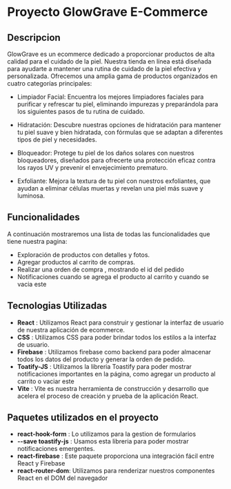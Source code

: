 #  Proyecto GlowGrave E-Commerce 

## Descripcion

GlowGrave es un ecommerce dedicado a proporcionar productos de alta calidad para el cuidado de la piel. Nuestra tienda en línea está diseñada para ayudarte a mantener una rutina de cuidado de la piel efectiva y personalizada. Ofrecemos una amplia gama de productos organizados en cuatro categorías principales:

- Limpiador Facial: Encuentra los mejores limpiadores faciales para purificar y refrescar tu piel, eliminando impurezas y preparándola para los siguientes pasos de tu rutina de cuidado.

- Hidratación: Descubre nuestras opciones de hidratación para mantener tu piel suave y bien hidratada, con fórmulas que se adaptan a diferentes tipos de piel y necesidades.

- Bloqueador: Protege tu piel de los daños solares con nuestros bloqueadores, diseñados para ofrecerte una protección eficaz contra los rayos UV y prevenir el envejecimiento prematuro.

- Exfoliante: Mejora la textura de tu piel con nuestros exfoliantes, que ayudan a eliminar células muertas y revelan una piel más suave y luminosa.

## Funcionalidades
A continuación mostraremos una lista de todas las funcionalidades que tiene nuestra pagina:
- Exploración de productos con detalles y fotos. 
- Agregar productos al carrito de compras. 
- Realizar una orden de compra , mostrando el id del pedido
- Notificaciones cuando se agrega el producto al carrito y cuando se vacia este

## Tecnologias Utilizadas
- **React** : Utilizamos React para construir y gestionar la interfaz de usuario de nuestra aplicación de ecommerce. 
- **CSS** : Utilizamos CSS para poder brindar todos los estilos a la interfaz de usuario.
- **Firebase** : Utilizamos firebase como backend para poder almacenar todos los datos del producto y generar la orden de pedido.
- **Toatify-JS** : Utilizamos la libreria Toastify para poder mostrar notificaciones importantes en la página, como agregar un producto al carrito o vaciar este
- **Vite** : Vite es nuestra herramienta de construcción y desarrollo que acelera el proceso de creación y prueba de la aplicación React. 

## Paquetes utilizados en el proyecto
- **react-hook-form** : Lo utilizamos para la gestion de formularios
- **--save toastify-js** : Usamos esta libreria para poder mostrar notificaciones emergentes.
- **react-firebase** : Este paquete proporciona una integración fácil entre React y Firebase
- **react-router-dom**: Utilizamos para renderizar nuestros componentes React en el DOM del navegador
